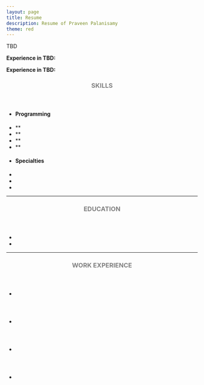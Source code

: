 ```yaml
---
layout: page
title: Resume
description: Resume of Praveen Palanisamy
theme: red
---
```

TBD

**Experience in TBD:**

**Experience in TBD:**

<!-- Skills -->
<section class="row">
	<header class="col-md-3">
		<h3 style="text-transform:uppercase;color:gray">Skills</h3>
	</header>
	<div class="col-md-9">
		<div class="row">
			<div class="col-md-6">
				<ul class="list-group">
					<li class="list-group-item active"><h4><strong>Programming</strong></h4></li>
					<li class="list-group-item">**</li>
					<li class="list-group-item">**</li>
					<li class="list-group-item">**</li>
					<li class="list-group-item">**</li>
				</ul>
			</div>
			<div class="col-md-6">
				<ul class="list-group">
					<li class="list-group-item active"><h4><strong>Specialties</strong></h4></li>
					<li class="list-group-item"></li>
					<li class="list-group-item"></li>
					<li class="list-group-item"></li>
				</ul>
			</div>
		</div>
	</div>
</section>
<hr/>
<!-- Education -->
<section class="row">
	<header class="col-md-3">
		<h3 style="text-transform:uppercase;color:gray">Education</h3>
	</header>
	<div class="col-md-9">
		<ul>
			<li>
<!--
				<h4>M.S in Robotics Systems Development</h4>
				<p>2014-2015 - Carnegie Mellon University</p>
-->
			</li>
			<li>
<!--
				<h4>B.Tech in Electrical and Electronics Engineering</h4>
				<p>2010-2014 - Vellore Institute of Technology </p>
-->
			</li>
		</ul>
	</div>
</section>
<hr/>
<!-- Work -->
<section class="row">
	<header class="col-md-3">
		<h3 style="text-transform:uppercase;color:gray">Work Experience</h3>
	</header>
	<div class="col-md-9">
		<ul>
			<li>
				<h4></h4>
				<h5></h5>
				<p></p>
			</li>
			<li>
				<h4></h4>
				<h5></h5>
				<p></p>
			</li>
			<li>
				<h4></h4>
				<h5></h5>
				<p></p>
			</li>
			<li>
				<h4></h4>
				<h5></h5>
				<p></p>
			</li>
		</ul>
	</div>
</section>
